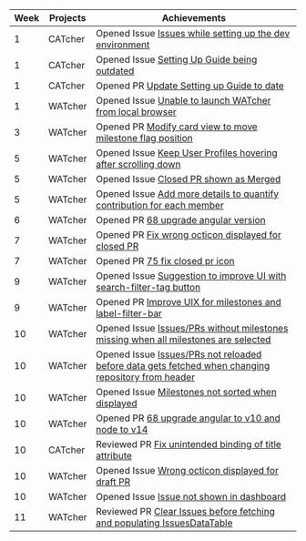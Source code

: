 Week | Projects | Achievements |
---- | -------- | -------------|
| 1 | CATcher | Opened Issue [Issues while setting up the dev environment](https://github.com/CATcher-org/CATcher/issues/1107) |
| 1 | CATcher | Opened Issue [Setting Up Guide being outdated](https://github.com/CATcher-org/CATcher/issues/1108) |
| 1 | CATcher | Opened PR [Update Setting up Guide to date](https://github.com/CATcher-org/catcher-org.github.io/pull/24) |
| 1 | WATcher | Opened Issue [Unable to launch WATcher from local browser](https://github.com/CATcher-org/WATcher/issues/54) |
| 3 | WATcher | Opened PR [Modify card view to move milestone flag position](https://github.com/CATcher-org/WATcher/pull/61) |
| 5 | WATcher | Opened Issue [Keep User Profiles hovering after scrolling down](https://github.com/CATcher-org/WATcher/issues/74) |
| 5 | WATcher | Opened Issue [Closed PR shown as Merged](https://github.com/CATcher-org/WATcher/issues/75) |
| 5 | WATcher | Opened Issue [Add more details to quantify contribution for each member](https://github.com/CATcher-org/WATcher/issues/77) |
| 6 | WATcher | Opened PR [68 upgrade angular version](https://github.com/CATcher-org/WATcher/pull/84) |
| 7 | WATcher | Opened PR [Fix wrong octicon displayed for closed PR](https://github.com/CATcher-org/WATcher/pull/89) |
| 7 | WATcher | Opened PR [75 fix closed pr icon](https://github.com/CATcher-org/WATcher/pull/91) |
| 9 | WATcher | Opened Issue [Suggestion to improve UI with search-filter-tag button](https://github.com/CATcher-org/WATcher/issues/96) |
| 9 | WATcher | Opened PR [Improve UIX for milestones and label-filter-bar](https://github.com/CATcher-org/WATcher/pull/97) |
| 10 | WATcher | Opened Issue [Issues/PRs without milestones missing when all milestones are selected](https://github.com/CATcher-org/WATcher/issues/98) |
| 10 | WATcher | Opened Issue [Issues/PRs not reloaded before data gets fetched when changing repository from header](https://github.com/CATcher-org/WATcher/issues/100) |
| 10 | WATcher | Opened Issue [Milestones not sorted when displayed](https://github.com/CATcher-org/WATcher/issues/103) |
| 10 | WATcher | Opened PR [68 upgrade angular to v10 and node to v14](https://github.com/CATcher-org/WATcher/pull/105) |
| 10 | CATcher | Reviewed PR [Fix unintended binding of title attribute](https://github.com/CATcher-org/CATcher/pull/1168) |
| 10 | WATcher | Opened Issue [Wrong octicon displayed for draft PR](https://github.com/CATcher-org/WATcher/issues/109) |
| 10 | WATcher | Opened Issue [Issue not shown in dashboard](https://github.com/CATcher-org/WATcher/issues/110) |
| 11 | WATcher | Reviewed PR [Clear Issues before fetching and populating IssuesDataTable](https://github.com/CATcher-org/WATcher/issues/110) |
